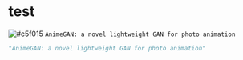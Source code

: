 # test  
![#c5f015](https://placehold.it/15/c5f015/000000?text=+) `AnimeGAN: a novel lightweight GAN for photo animation`    
  
```python  
"AnimeGAN: a novel lightweight GAN for photo animation"  
```  
